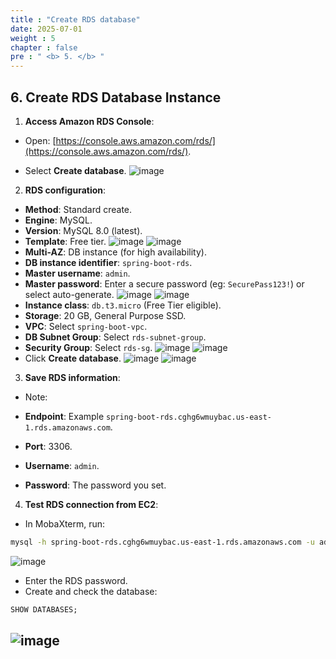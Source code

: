 ```yaml
---
title : "Create RDS database"
date: 2025-07-01
weight : 5
chapter : false
pre : " <b> 5. </b> "
---
```


## 6. Create RDS Database Instance

1. **Access Amazon RDS Console**:

- Open: [https://console.aws.amazon.com/rds/](https://console.aws.amazon.com/rds/).

- Select **Create database**.
![image](/images/tao_rds/screenshot_1752395315.png)

2. **RDS configuration**:

- **Method**: Standard create.
- **Engine**: MySQL.
- **Version**: MySQL 8.0 (latest).
- **Template**: Free tier.
![image](/images/tao_rds/screenshot_1752395542.png)
![image](/images/tao_rds/screenshot_1752395567.png)
- **Multi-AZ**: DB instance (for high availability).
- **DB instance identifier**: `spring-boot-rds`.
- **Master username**: `admin`.
- **Master password**: Enter a secure password (eg: `SecurePass123!`) or select auto-generate.
![image](/images/tao_rds/screenshot_1752395643.png)
![image](/images/tao_rds/screenshot_1752395666.png)
- **Instance class**: `db.t3.micro` (Free Tier eligible).
- **Storage**: 20 GB, General Purpose SSD.
- **VPC**: Select `spring-boot-vpc`.
- **DB Subnet Group**: Select `rds-subnet-group`.
- **Security Group**: Select `rds-sg`.
![image](/images/tao_rds/screenshot_1752395689.png)
![image](/images/tao_rds/screenshot_1752395723.png)
- Click **Create database**.
![image](/images/tao_rds/screenshot_1752396030.png)
![image](/images/tao_rds/screenshot_1752396067.png)
3. **Save RDS information**:

- Note:

- **Endpoint**: Example `spring-boot-rds.cghg6wmuybac.us-east-1.rds.amazonaws.com`.

- **Port**: 3306.

- **Username**: `admin`.
- **Password**: The password you set.

4. **Test RDS connection from EC2**:

- In MobaXterm, run:
```bash
mysql -h spring-boot-rds.cghg6wmuybac.us-east-1.rds.amazonaws.com -u admin -p
```
![image](/images/tao_rds/screenshot_1752396540.png)
- Enter the RDS password.
- Create and check the database:
```sql
SHOW DATABASES;

```
![image](/images/tao_rds/screenshot_1752396596.png)
---